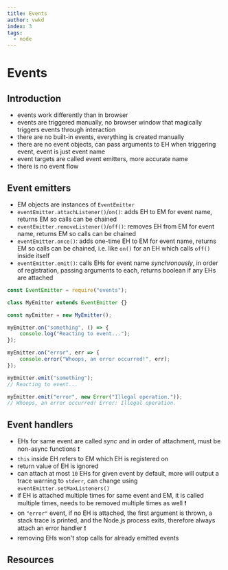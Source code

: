 ```yaml
---
title: Events
author: vwkd
index: 3
tags:
  - node
---
```

# Events



## Introduction

- events work differently than in browser
- events are triggered manually, no browser window that magically triggers events through interaction
- there are no built-in events, everything is created manually
- there are no event objects, can pass arguments to EH when triggering event, event is just event name
- event targets are called event emitters, more accurate name
- there is no event flow



## Event emitters

- EM objects are instances of `EventEmitter`
- `eventEmitter.attachListener()`/`on()`: adds EH to EM for event name, returns EM so calls can be chained
- `eventEmitter.removeListener()`/`off()`: removes EH from EM for event name, returns EM so calls can be chained
- `eventEmitter.once()`: adds one-time EH to EM for event name, returns EM so calls can be chained, i.e. like `on()` for an EH which calls `off()` inside itself
- `eventEmitter.emit()`: calls EHs for event name _synchronously_, in order of registration, passing arguments to each, returns boolean if any EHs are attached

```javascript
const EventEmitter = require("events");

class MyEmitter extends EventEmitter {}

const myEmitter = new MyEmitter();

myEmitter.on("something", () => {
    console.log("Reacting to event...");
});

myEmitter.on("error", err => {
    console.error("Whoops, an error occurred!", err);
});

myEmitter.emit("something");
// Reacting to event...

myEmitter.emit("error", new Error("Illegal operation."));
// Whoops, an error occurred! Error: Illegal operation.
```



## Event handlers

- EHs for same event are called _sync_ and in order of attachment, must be non-async functions ❗️
- `this` inside EH refers to EM which EH is registered on
- return value of EH is ignored
- can attach at most `10` EHs for given event by default, more will output a trace warning to `stderr`, can change using `eventEmitter.setMaxListeners()`
- if EH is attached multiple times for same event and EM, it is called multiple times, needs to be removed multiple times as well ❗️
- on `"error"` event, if no EH is attached, the first argument is thrown, a stack trace is printed, and the Node.js process exits, therefore always attach an error handler ❗️
- removing EHs won't stop calls for already emitted events



## Resources